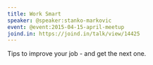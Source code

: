 ```yaml
---
title: Work Smart
speaker: @speaker:stanko-markovic
event: @event:2015-04-15-april-meetup
joind.in: https://joind.in/talk/view/14425
---
```


Tips to improve your job - and get the next one.
